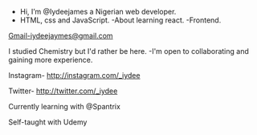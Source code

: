 -  Hi, I’m @Iydeejames a Nigerian web developer.
- HTML, css and JavaScript. 
-About learning react. 
-Frontend. 

Gmail-iydeejaymes@gmail.com

I studied Chemistry but I'd rather be here.
-I'm open to collaborating and gaining more experience.

Instagram- http://instagram.com/_iydee

Twitter- http://twitter.com/_iydee

Currently learning with @Spantrix

Self-taught with Udemy
